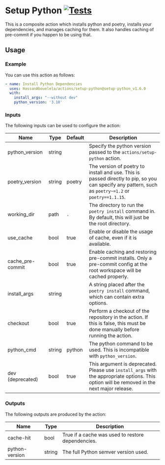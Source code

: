 # Setup Python [![Tests][badge]][link]
This is a composite action which installs python and poetry,
installs your dependencies, and manages caching for them.
It also handles caching of pre-commit if you happen to be using that.

## Usage
### Example
You can use this action as follows:
```yaml
- name: Install Python Dependencies
  uses: HassanAbouelela/actions/setup-python@setup-python_v1.6.0
  with:
    install_args: "--without dev"
    python_version: '3.10'
```

### Inputs
The following inputs can be used to configure the action:

| Name             | Type   | Default | Description                                                                                                                                          |
|------------------|--------|---------|------------------------------------------------------------------------------------------------------------------------------------------------------|
| python_version   | string |         | Specify the python version passed to the `actions/setup-python` action.                                                                              |
| poetry_version   | string | poetry  | The version of poetry to install and use. This is passed directly to pip, so you can specify any pattern, such as `poetry~=1.2` or `poetry==1.1.15`. |
| working_dir      | path   | `.`     | The directory to run the `poetry install` command in. By default, this will just be the root directory.                                              |
| use_cache        | bool   | true    | Enable or disable the usage of cache, even if it is available.                                                                                       |
| cache_pre-commit | bool   | true    | Enable caching and restoring pre-commit installs. Only a pre-commit config at the root workspace will be cached properly.                            |
| install_args     | string |         | A string placed after the `poetry install` command, which can contain extra options.                                                                 |
| checkout         | bool   | true    | Perform a checkout of the repository in the action. If this is false, this must be done manually before running the action.                          |
| python_cmd       | string | python  | The python command to be used. This is incompatible with `python_version`.                                                                           |
| dev (deprecated) | bool   | true    | This argument is deprecated. Please use `install_args` with the appropriate options. This option will be removed in the next major release.          |

### Outputs
The following outputs are produced by the action:

| Name           | Type   | Description                                       |
|----------------|--------|---------------------------------------------------|
| cache-hit      | bool   | True if a cache was used to restore dependencies. |
| python-version | string | The full Python semver version used.              |


[badge]: https://img.shields.io/github/actions/workflow/status/HassanAbouelela/actions/test_setup_python.yaml?label=Tests&branch=main
[link]: https://github.com/HassanAbouelela/actions/actions/workflows/test_setup_python.yaml?query=branch%3Amain
